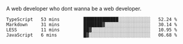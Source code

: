 A web developer who dont wanna be a web developer.

<!--START_SECTION:waka-->

```text
TypeScript   53 mins         █████████████░░░░░░░░░░░░   52.24 %
Markdown     31 mins         ███████▓░░░░░░░░░░░░░░░░░   30.14 %
LESS         11 mins         ██▓░░░░░░░░░░░░░░░░░░░░░░   10.95 %
JavaScript   6 mins          █▓░░░░░░░░░░░░░░░░░░░░░░░   06.68 %
```

<!--END_SECTION:waka-->
